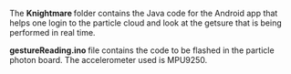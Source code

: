 The <B>Knightmare </B>folder contains the Java code for the Android app that helps one login to the particle cloud and look at the getsure that is being performed in real time.

<B>gestureReading.ino </B>file contains the code to be flashed in the particle photon board. The accelerometer used is MPU9250.
